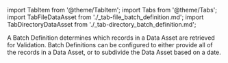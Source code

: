 import TabItem from '@theme/TabItem';
import Tabs from '@theme/Tabs';
import TabFileDataAsset from './_tab-file_batch_definition.md';
import TabDirectoryDataAsset from './_tab-directory_batch_definition.md';

A Batch Definition determines which records in a Data Asset are retrieved for Validation.  Batch Definitions can be configured to either provide all of the records in a Data Asset, or to subdivide the Data Asset based on a date.

<Tabs queryString="data_asset" groupId="data_asset" defaultValue='file'>

   <TabItem value="file" label="File Data Asset">
   <TabFileDataAsset/>
   </TabItem>

   <TabItem value="directory" label="Directory Data Asset">
   <TabDirectoryDataAsset/>
   </TabItem>

</Tabs>